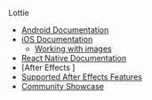 Lottie

* [Android Documentation]()
* [iOS Documentation]()
  * [Working with images]()
* [React Native Documentation]()
* [After Effects ]
* [Supported After Effects Features]()
* [Community Showcase]()